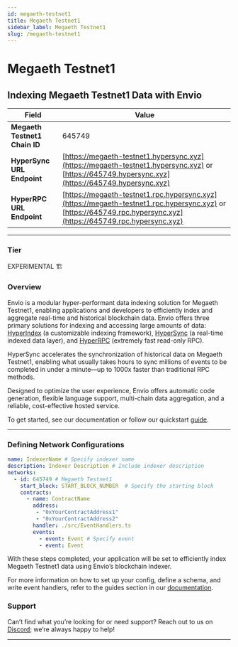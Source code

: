 ```yaml
---
id: megaeth-testnet1
title: Megaeth Testnet1
sidebar_label: Megaeth Testnet1
slug: /megaeth-testnet1
---
```


# Megaeth Testnet1

## Indexing Megaeth Testnet1 Data with Envio

| **Field**                     | **Value**                                                                                          |
|-------------------------------|----------------------------------------------------------------------------------------------------|
| **Megaeth Testnet1 Chain ID**     | 645749                                                                                            |
| **HyperSync URL Endpoint**    | [https://megaeth-testnet1.hypersync.xyz](https://megaeth-testnet1.hypersync.xyz) or [https://645749.hypersync.xyz](https://645749.hypersync.xyz) |
| **HyperRPC URL Endpoint**     | [https://megaeth-testnet1.rpc.hypersync.xyz](https://megaeth-testnet1.rpc.hypersync.xyz) or [https://645749.rpc.hypersync.xyz](https://645749.rpc.hypersync.xyz) |

---

### Tier

EXPERIMENTAL 🏗️

### Overview

Envio is a modular hyper-performant data indexing solution for Megaeth Testnet1, enabling applications and developers to efficiently index and aggregate real-time and historical blockchain data. Envio offers three primary solutions for indexing and accessing large amounts of data: [HyperIndex](/docs/HyperIndex/overview) (a customizable indexing framework), [HyperSync](/docs/HyperSync/overview) (a real-time indexed data layer), and [HyperRPC](/docs/HyperSync/overview-hyperrpc) (extremely fast read-only RPC).

HyperSync accelerates the synchronization of historical data on Megaeth Testnet1, enabling what usually takes hours to sync millions of events to be completed in under a minute—up to 1000x faster than traditional RPC methods.

Designed to optimize the user experience, Envio offers automatic code generation, flexible language support, multi-chain data aggregation, and a reliable, cost-effective hosted service.

To get started, see our documentation or follow our quickstart [guide](/docs/HyperIndex/contract-import).

---

### Defining Network Configurations

```yaml
name: IndexerName # Specify indexer name
description: Indexer Description # Include indexer description
networks:
  - id: 645749 # Megaeth Testnet1  
    start_block: START_BLOCK_NUMBER  # Specify the starting block
    contracts:
      - name: ContractName
        address:
         - "0xYourContractAddress1"
         - "0xYourContractAddress2"
        handler: ./src/EventHandlers.ts
        events:
          - event: Event # Specify event
          - event: Event
```

With these steps completed, your application will be set to efficiently index Megaeth Testnet1 data using Envio’s blockchain indexer.

For more information on how to set up your config, define a schema, and write event handlers, refer to the guides section in our [documentation](/docs/HyperIndex/configuration-file).

### Support

Can’t find what you’re looking for or need support? Reach out to us on [Discord](https://discord.com/invite/Q9qt8gZ2fX); we’re always happy to help!

---
